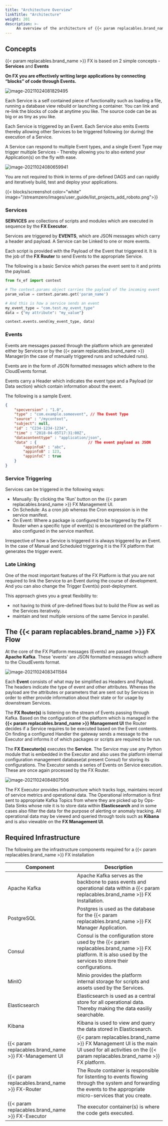 ```yaml
---
title: "Architecture Overview"
linkTitle: "Architecture"
weight: 201
description: >-
     An overview of the architecture of {{< param replacables.brand_name  >}} FX.
---
```


## Concepts

{{< param replacables.brand_name  >}} FX is based on 2 simple concepts - **Services** and **Events**

**On FX you are effectively writing large applications by connecting “blocks” of code through Events.** 

![image-20211024081829495](/images/image-20211024081829495.png)

Each Service is a self contained piece of functionality such as loading a file, running a database view rebuild or launching a container. You can link and re-link the blocks of code at anytime you like. The source code can be as big or as tiny as you like. 

Each Service is triggered by an Event. Each Service also emits Events thereby allowing other Services to be triggered following (or during) the execution of a Service.

A Service can respond to multiple Event types, and a single Event Type may trigger multiple Services - Thereby allowing you to also extend your Application(s) on the fly with ease.

![image-20211024080659941](/images/image-20211024080659941.png)

You are not required to think in terms of pre-defined DAGS and can rapidly and iteratively build, test and deploy your applications. 

{{< blocks/screenshot color="white" image="/streamzero/images/user_guide/list_projects_add_roboto.png">}}


### Services

**SERVICES** are collections of scripts and modules which are executed in sequence by the **FX Executor**. 

Services are triggered by **EVENTS**, which are JSON messages which carry a header and payload. A Service can be Linked to one or more events.

Each script is provided with the Payload of the Event that triggered it. It is the job of the **FX Router** to send Events to the appropriate Service.

The following is a basic Service which parses the event sent to it and prints the payload.

```python
from fx_ef import context

# The context.params object carries the payload of the incoming event
param_value = context.params.get('param_name')

# And this is how a service sends an event
my_event_type = "com.test.my_event_type"
data = {"my attribute": "my_value"}

context.events.send(my_event_type, data)


```

### Events

Events are messages passed through the platform which are generated either by Services or by the {{< param replacables.brand_name  >}} Manager(in the case of manually triggered runs and scheduled runs).

Events are in the form of JSON formatted messages which adhere to the CloudEvents format. 

Events carry a Header which indicates the event type and a Payload (or Data section) which contain information about the event. 

The following is a sample Event.

```json
{
    "specversion" : "1.0",
    "type" : "com.example.someevent", // The Event Type
    "source" : "/mycontext",
    "subject": null,
    "id" : "C234-1234-1234",
    "time" : "2018-04-05T17:31:00Z",
    "datacontenttype" : "application/json",
    "data" : {                       // The event payload as JSON
        "appinfoA" : "abc",
        "appinfoB" : 123,
        "appinfoC" : true
    }
}
```

### Service Triggering

Services can be triggered in the following ways:

- Manually: By clicking the 'Run' button on the {{< param replacables.brand_name  >}} FX Management UI.
- On Schedule: As a cron job whereas the Cron expression is in the service manifest.
- On Event: Where a package is configured to be triggered by the FX Router when a specific type of event(s) is encountered on the platform - also configured in the service manifest.

Irrespective of how a Service is triggered it is always triggered by an Event. In the case of Manual and Scheduled triggering it is the FX platform that generates the trigger event.

### Late Linking

One of the most important features of the FX Platform is that you are not required to link the Service to an Event during the course of development. And you can also change the Trigger Event(s) post-deployment. 

This approach gives you a great flexibility to: 

* not having to think of pre-defined flows but to build the Flow as well as the Services iteratively.
* maintain and test multiple versions of the same Service in parallel.



## The {{< param replacables.brand_name  >}} FX Flow

At the core of the FX Platform messages (Events) are passed through **Apache Kafka**. These 'events' are JSON formatted messages which adhere to the CloudEvents format. 

![image-20211024083411584](/images/image-20211024083411584.png)

Each **Event** consists of what may be simplified as Headers and Payload. The headers indicate the type of event and other attributes. Whereas the payload are the attributes or parameters that are sent out by Services in order to either provide information about their state or for usage by downstream Services.

The **FX Router(s)** is listening on the stream of Events passing through Kafka. Based on the configuration of the platform which is managed in the **{{< param replacables.brand_name  >}} Management UI** the Router decides if a Service requires to be executed based on the Event contents. On finding a configured Handler the gateway sends a message to the Executor and informs it of which packages or scripts are required to be run.

The **FX Executor(s)** executes the **Service**. The Service may use any Python module that is embedded in the Executor and also uses the platform internal configuration management database(at present Consul) for storing its configurations. The Executor sends a series of Events on Service execution. These are once again processed by the FX Router.

![image-20211024084807506](/images/image-20211024084807506.png)

The FX Executor provides infrastructure which tracks logs, maintains record of service metrics and operational data. The Operational information is first sent to appropriate Kafka Topics from where they are picked up by Ops-Data Sinks whose role it is to store data within **Elasticsearch** and in some cases also filter the data for the purpose of alerting or anomaly tracking. All operational data may be viewed and queried through tools such as **Kibana** and is also viewable on the **FX Management UI**.



## Required Infrastructure

The following are the infrastructure components required for a {{< param replacables.brand_name  >}} FX installation

| Component         | Description                                                  |
| ----------------- | ------------------------------------------------------------ |
| Apache Kafka      | Apache Kafka serves as the backbone to pass events and operational data within a {{< param replacables.brand_name  >}} FX Installation. |
| PostgreSQL        | Postgres is used as the database for the {{< param replacables.brand_name  >}} FX Manager Application. |
| Consul            | Consul is the configuration store used by the {{< param replacables.brand_name  >}} FX platform. It is also used by the services to store their configurations. |
| MinIO             | Minio provides the platform internal storage for scripts and assets used by the Services. |
| Elasticsearch     | Elasticsearch is used as a central store for all operational data. Thereby making the data easiliy searchable. |
| Kibana            | Kibana is used to view and query the data stored in Elasticsearch. |
| {{< param replacables.brand_name  >}} FX-Management UI  | {{< param replacables.brand_name  >}} FX Management UI is the main UI used for all activities on the {{< param replacables.brand_name  >}} FX platform. |
| {{< param replacables.brand_name  >}} FX-Router   | The Route container is responsible for listenting to events flowing through the system and forwarding the events to the appropriate micro-services that you create. |
| {{< param replacables.brand_name  >}} FX-Executor | The executor container(s) is where the code gets executed.   |

